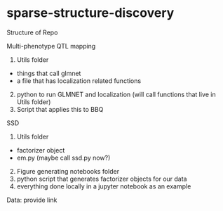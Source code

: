 # sparse-structure-discovery

Structure of Repo

Multi-phenotype QTL mapping 
1. Utils folder
  - things that call glmnet 
  - a file that has localization related functions
2. python to run GLMNET and localization (will call functions that live in Utils folder)
3. Script that applies this to BBQ

SSD
1. Utils folder
- factorizer object
- em.py (maybe call ssd.py now?)
2. Figure generating notebooks folder
3. python script that generates factorizer objects for our data
4. everything done locally in a jupyter notebook as an example


Data: provide link 
